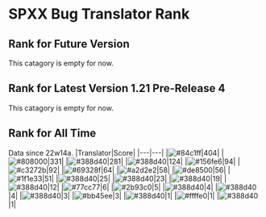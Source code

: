 # SPXX Bug Translator Rank
## Rank for Future Version
This catagory is empty for now.
## Rank for Latest Version 1.21 Pre-Release 4
This catagory is empty for now.
## Rank for All Time
Data since 22w14a.
|Translator|Score|
|---|---|
|![#84c1ff](https://img.shields.io/static/v1?label=&message=Don_Trueno&color=84c1ff&style=flat-square)|404|
|![#808000](https://img.shields.io/static/v1?label=&message=Olvcpr423&color=808000&style=flat-square)|331|
|![#388d40](https://img.shields.io/static/v1?label=&message=Hatsuki_kiri&color=388d40&style=flat-square)|281|
|![#388d40](https://img.shields.io/static/v1?label=&message=yzy32767&color=388d40&style=flat-square)|124|
|![#156fe6](https://img.shields.io/static/v1?label=&message=Lakeus&color=156fe6&style=flat-square)|94|
|![#c3272b](https://img.shields.io/static/v1?label=&message=LeYangZi&color=c3272b&style=flat-square)|92|
|![#69328f](https://img.shields.io/static/v1?label=&message=Ricolove&color=69328f&style=flat-square)|64|
|![#a2d2e2](https://img.shields.io/static/v1?label=&message=NoMathExpectation&color=a2d2e2&style=flat-square)|58|
|![#de8500](https://img.shields.io/static/v1?label=&message=AkashaMCPK&color=de8500&style=flat-square)|56|
|![#1f1e33](https://img.shields.io/static/v1?label=&message=DrLee_lihr&color=1f1e33&style=flat-square)|51|
|![#388d40](https://img.shields.io/static/v1?label=&message=dianliang&color=388d40&style=flat-square)|25|
|![#388d40](https://img.shields.io/static/v1?label=&message=Muggle2077&color=388d40&style=flat-square)|23|
|![#388d40](https://img.shields.io/static/v1?label=&message=KK899&color=388d40&style=flat-square)|19|
|![#388d40](https://img.shields.io/static/v1?label=&message=KatMelon&color=388d40&style=flat-square)|12|
|![#77cc77](https://img.shields.io/static/v1?label=&message=teddyxlandlee&color=77cc77&style=flat-square)|6|
|![#2b93c0](https://img.shields.io/static/v1?label=&message=Light_Beacon&color=2b93c0&style=flat-square)|5|
|![#388d40](https://img.shields.io/static/v1?label=&message=PercyDan&color=388d40&style=flat-square)|4|
|![#388d40](https://img.shields.io/static/v1?label=&message=Bingkler&color=388d40&style=flat-square)|4|
|![#388d40](https://img.shields.io/static/v1?label=&message=KaplanSteve&color=388d40&style=flat-square)|3|
|![#bb45ee](https://img.shields.io/static/v1?label=&message=XiTieShiZ&color=bb45ee&style=flat-square)|3|
|![#388d40](https://img.shields.io/static/v1?label=&message=Seayay&color=388d40&style=flat-square)|1|
|![#ffffe0](https://img.shields.io/static/v1?label=&message=lihl&color=ffffe0&style=flat-square)|1|
|![#388d40](https://img.shields.io/static/v1?label=&message=zyjking&color=388d40&style=flat-square)|1|